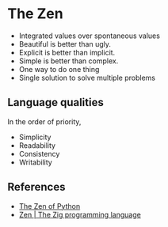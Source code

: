 # The Zen

- Integrated values over spontaneous values
- Beautiful is better than ugly.
- Explicit is better than implicit.
- Simple is better than complex.
- One way to do one thing
- Single solution to solve multiple problems

## Language qualities

In the order of priority,

- Simplicity
- Readability
- Consistency
- Writability

## References

- [The Zen of Python](https://www.python.org/dev/peps/pep-0020/)
- [Zen | The Zig programming language](https://ziglang.org/documentation/master/#Zen)
